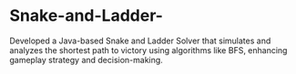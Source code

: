 # Snake-and-Ladder-
Developed a Java-based Snake and Ladder Solver that simulates and analyzes the shortest path to victory using algorithms like BFS, enhancing gameplay strategy and decision-making.
